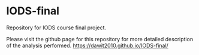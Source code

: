 # IODS-final
Repository for IODS course final project.

Please visit the github page for this repository for more detailed description of the analysis performed. https://dawit2010.github.io/IODS-final/



